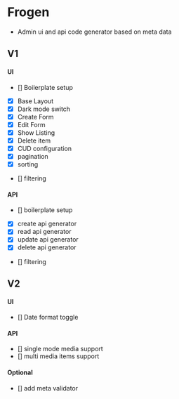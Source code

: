 # Frogen

- Admin ui and api code generator based on meta data

## V1

#### UI

- [] Boilerplate setup
- [x] Base Layout
- [x] Dark mode switch
- [x] Create Form
- [x] Edit Form
- [x] Show Listing
- [x] Delete item
- [x] CUD configuration
- [x] pagination
- [x] sorting
- [] filtering

#### API

- [] boilerplate setup
- [x] create api generator
- [x] read api generator
- [x] update api generator
- [x] delete api generator
- [] filtering

## V2

#### UI

- [] Date format toggle

#### API

- [] single mode media support
- [] multi media items support

#### Optional

- [] add meta validator
